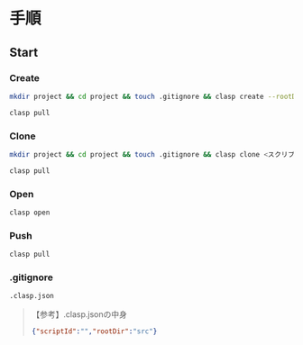 # 手順

## Start

### Create

```bash
mkdir project && cd project && touch .gitignore && clasp create --rootDir src && npm init --y && npm i @types/google-apps-script --save-dev && clasp open && code -a .
```

```bash
clasp pull
```

### Clone

```bash
mkdir project && cd project && touch .gitignore && clasp clone <スクリプトID> --rootDir src && npm init --y && npm i @types/google-apps-script --save-dev && clasp open && code -a .
```

```bash
clasp pull
```

### Open

```bash
clasp open
```

### Push

```bash
clasp pull
```

### .gitignore

```bash
.clasp.json
```

> 【参考】.clasp.jsonの中身
> ```json
> {"scriptId":"","rootDir":"src"}
> ```
